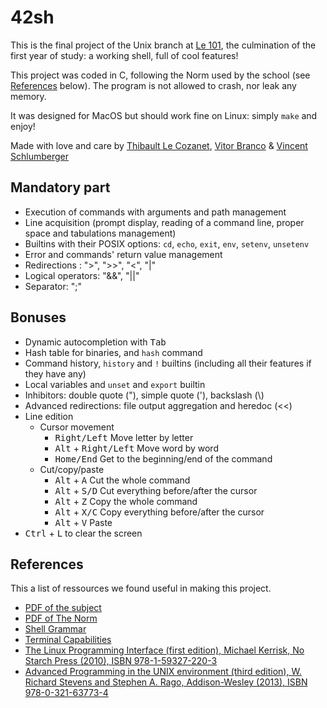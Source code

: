 # 42sh
This is the final project of the Unix branch at [Le 101](https://www.le-101.fr/), the culmination of the first year of study: a working shell, full of cool features!

This project was coded in C, following the Norm used by the school (see [References](#references) below). The program is not allowed to crash, nor leak any memory.

It was designed for MacOS but should work fine on Linux: simply `make` and enjoy!

Made with love and care by [Thibault Le Cozanet](https://github.com/lazylazareus), [Vitor Branco](https://github.com/vbranco) & [Vincent Schlumberger](https://github.com/vischlum)

## Mandatory part
* Execution of commands with arguments and path management
* Line acquisition (prompt display, reading of a command line, proper space and tabulations management)
* Builtins with their POSIX options: `cd`, `echo`, `exit`, `env`, `setenv`, `unsetenv`
* Error and commands' return value management
* Redirections : ">", ">>", "<", "|"
* Logical operators: "&&", "||"
* Separator: ";"

## Bonuses
* Dynamic autocompletion with <kbd>Tab</kbd>
* Hash table for binaries, and `hash` command
* Command history, `history` and `!` builtins (including all their features if they have any)
* Local variables and `unset` and `export` builtin
* Inhibitors: double quote ("), simple quote ('), backslash (\\)
* Advanced redirections: file output aggregation and heredoc (<<)
* Line edition
    * Cursor movement
        * <kbd>Right/Left</kbd> Move letter by letter
        * <kbd>Alt</kbd> + <kbd>Right/Left</kbd> Move word by word
        * <kbd>Home/End</kbd> Get to the beginning/end of the command
    * Cut/copy/paste
        * <kbd>Alt</kbd> + <kbd>A</kbd> Cut the whole command
        * <kbd>Alt</kbd> + <kbd>S/D</kbd> Cut everything before/after the cursor
        * <kbd>Alt</kbd> + <kbd>Z</kbd> Copy the whole command
        * <kbd>Alt</kbd> + <kbd>X/C</kbd> Copy everything before/after the cursor
        * <kbd>Alt</kbd> + <kbd>V</kbd> Paste
* <kbd>Ctrl</kbd> + <kbd>L</kbd> to clear the screen

## References
This a list of ressources we found useful in making this project.
- [PDF of the subject](https://cdn.intra.42.fr/pdf/pdf/845/42sh.en.pdf)
- [PDF of The Norm](https://cdn.intra.42.fr/pdf/pdf/1065/norme.en.pdf)
- [Shell Grammar](http://pubs.opengroup.org/onlinepubs/9699919799/utilities/V3_chap02.html)
- [Terminal Capabilities](https://www.gnu.org/software/termutils/manual/termcap-1.3/html_chapter/termcap_4.html)
- [The Linux Programming Interface (first edition), Michael Kerrisk, No Starch Press (2010), ISBN 978-1-59327-220-3](https://nostarch.com/tlpi)
- [Advanced Programming in the UNIX environment (third edition), W. Richard Stevens and Stephen A. Rago, Addison-Wesley (2013), ISBN 978-0-321-63773-4](http://www.apuebook.com/apue3e.html)